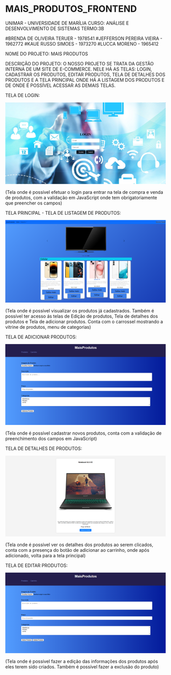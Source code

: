# MAIS_PRODUTOS_FRONTEND

UNIMAR - UNIVERSIDADE DE MARÍLIA
CURSO: ANÁLISE E DESENVOLVIMENTO DE SISTEMAS
TERMO:3B

#BRENDA DE OLIVEIRA TERUER - 1978541
#JEFFERSON PEREIRA VIEIRA - 1962772
#KAUE RUSSO SIMOES - 1973270
#LUCCA MORENO - 1965412

NOME DO PROJETO: MAIS PRODUTOS

DESCRIÇÃO DO PROJETO: O NOSSO PROJETO SE TRATA DA GESTÃO INTERNA DE UM SITE DE E-COMMERCE. NELE HÁ AS TELAS: LOGIN, CADASTRAR OS PRODUTOS, EDITAR PRODUTOS, TELA DE DETALHES DOS PRODUTOS E A TELA PRINCIPAL ONDE HÁ A LISTAGEM DOS PRODUTOS E DE ONDE É POSSÍVEL ACESSAR AS DEMAIS TELAS.

TELA DE LOGIN:

![alt text](prints/image.png)

(Tela onde é possível efetuar o login para entrar na tela de compra e venda de produtos, com a validação em JavaScript onde tem obrigatoriamente que preencher os campos)

TELA PRINCIPAL - TELA DE LISTAGEM DE PRODUTOS:

![alt text](prints/image-1.png)

(Tela onde é possível visualizar os produtos já cadastrados. Também é possível ter acesso ás telas de Edição de produtos, Tela de detalhes dos produtos e Tela de adicionar produtos. Conta com o carrossel mostrando a vitrine de produtos, menu de categorias)

TELA DE ADICIONAR PRODUTOS:

![alt text](prints/image-2.png)

(Tela onde é possível cadastrar novos produtos, conta com a validação de preenchimento dos campos em JavaScript)

TELA DE DETALHES DE PRODUTOS:

![alt text](prints/image-3.png)

(Tela onde é possível ver os detalhes dos produtos ao serem clicados, conta com a presença do botão de adicionar ao carrinho, onde após adicionado, volta para a tela principal)

TELA DE EDITAR PRODUTOS:

![alt text](prints/image-4.png)

(Tela onde é possível fazer a edição das informações dos produtos após eles terem sido criados. Também é possível fazer a exclusão do produto)





